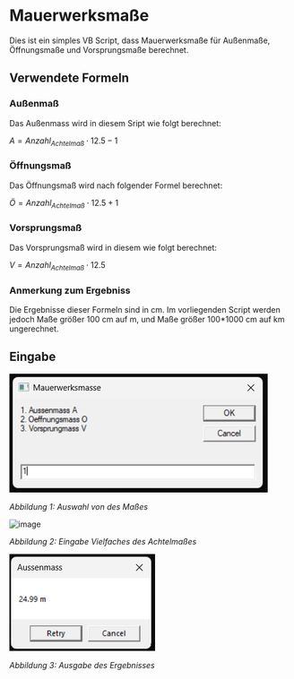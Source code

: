 # Mauerwerksmaße

Dies ist ein simples VB Script, dass Mauerwerksmaße für Außenmaße, Öffnungsmaße und Vorsprungsmaße berechnet.

## Verwendete Formeln

### Außenmaß

Das Außenmass wird in diesem Sript wie folgt berechnet:

$A = Anzahl_{Achtelmaß} \cdot 12.5  - 1$

### Öffnungsmaß

Das Öffnungsmaß wird nach folgender Formel berechnet:

$Ö = Anzahl_{Achtelmaß} \cdot 12.5 + 1$

### Vorsprungsmaß

Das Vorsprungsmaß wird in diesem wie folgt berechnet:

$V = Anzahl_{Achtelmaß} \cdot 12.5$

### Anmerkung zum Ergebniss

Die Ergebnisse dieser Formeln sind in cm. Im vorliegenden Script werden jedoch Maße größer 100 cm auf m, und Maße größer 100\*1000 cm auf km ungerechnet.

## Eingabe

![image](images/Auswahl.png)

*Abbildung 1: Auswahl von des Maßes*

![image](images/Anzahl_Achtelmaß.png)

*Abbildung 2: Eingabe Vielfaches des Achtelmaßes*

![image](images/Ausgabe.png)

*Abbildung 3: Ausgabe des Ergebnisses*


